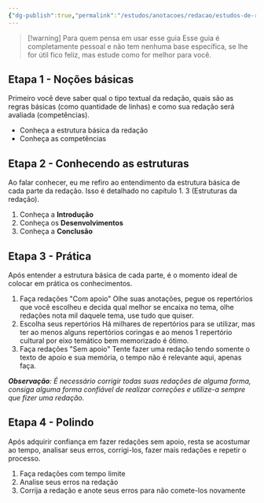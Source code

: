 ```yaml
---
{"dg-publish":true,"permalink":"/estudos/anotacoes/redacao/estudos-de-redacao/"}
---
```


> [!warning] Para quem pensa em usar esse guia
> Esse guia é completamente pessoal e não tem nenhuma base específica, se lhe for útil fico feliz, mas estude como for melhor para você.
## Etapa 1 - Noções básicas

Primeiro você deve saber qual o tipo textual da redação, quais são as regras básicas (como quantidade de linhas) e como sua redação será avaliada (competências).

- Conheça a estrutura básica da redação
- Conheça as competências

## Etapa 2 - Conhecendo as estruturas

Ao falar conhecer, eu me refiro ao entendimento da estrutura básica de cada parte da redação. Isso é detalhado no capítulo 1. 3 (Estruturas da redação).

1. Conheça a **Introdução**
2. Conheça os **Desenvolvimentos**
3. Conheça a **Conclusão**

## Etapa 3 - Prática

Após entender a estrutura básica de cada parte, é o momento ideal de colocar em prática os conhecimentos.

1. Faça redações "Com apoio"
	Olhe suas anotações, pegue os repertórios que você escolheu e decida qual melhor se encaixa no tema, olhe redações nota mil daquele tema, use tudo que quiser.
2. Escolha seus repertórios
	Há milhares de repertórios para se utilizar, mas ter ao menos alguns repertórios coringas e ao menos 1 repertório cultural por eixo temático bem memorizado é ótimo.
3. Faça redações "Sem apoio"
	Tente fazer uma redação tendo somente o texto de apoio e sua memória, o tempo não é relevante aqui, apenas faça.

***Observação**: É necessário corrigir todas suas redações de alguma forma, consiga alguma forma confiável de realizar correções e utilize-a sempre que fizer uma redação.*

## Etapa 4 - Polindo

Após adquirir confiança em fazer redações sem apoio, resta se acostumar ao tempo, analisar seus erros, corrigi-los, fazer mais redações e repetir o processo.

1. Faça redações com tempo limite
2. Analise seus erros na redação
3. Corrija a redação e anote seus erros para não comete-los novamente
